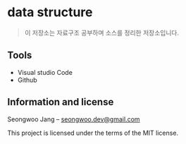 # data structure
> 이 저장소는 자료구조 공부하며 소스를 정리한 저장소입니다.

## Tools

* Visual studio Code 
* Github

## Information and license

Seongwoo Jang – seongwoo.dev@gmail.com

This project is licensed under the terms of the MIT license.
